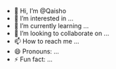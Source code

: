 - 👋 Hi, I’m @Qaisho
- 👀 I’m interested in ...
- 🌱 I’m currently learning ...
- 💞️ I’m looking to collaborate on ...
- 📫 How to reach me ...
- 😄 Pronouns: ...
- ⚡ Fun fact: ...

<!---
Qaisho/Qaisho is a ✨ special ✨ repository because its `README.md` (this file) appears on your GitHub profile.
You can click the Preview link to take a look at your changes.
--->
